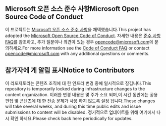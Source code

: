 ## <a name="microsoft-open-source-code-of-conduct"></a><span data-ttu-id="51051-101">Microsoft 오픈 소스 준수 사항</span><span class="sxs-lookup"><span data-stu-id="51051-101">Microsoft Open Source Code of Conduct</span></span>

<span data-ttu-id="51051-102">이 프로젝트는 [Microsoft 오픈 소스 준수 사항](https://opensource.microsoft.com/codeofconduct/)을 채택했습니다.</span><span class="sxs-lookup"><span data-stu-id="51051-102">This project has adopted the [Microsoft Open Source Code of Conduct](https://opensource.microsoft.com/codeofconduct/).</span></span>
<span data-ttu-id="51051-103">자세한 내용은 [준수 사항 FAQ](https://opensource.microsoft.com/codeofconduct/faq/)를 참조하고, 추가 질문이나 의견이 있는 경우 [opencode@microsoft.com](mailto:opencode@microsoft.com)에 문의하세요.</span><span class="sxs-lookup"><span data-stu-id="51051-103">For more information see the [Code of Conduct FAQ](https://opensource.microsoft.com/codeofconduct/faq/) or contact [opencode@microsoft.com](mailto:opencode@microsoft.com) with any additional questions or comments.</span></span>

## <a name="notice-to-contributors"></a><span data-ttu-id="51051-104">참가자에 게 알림 표시</span><span class="sxs-lookup"><span data-stu-id="51051-104">Notice to Contributors</span></span>

<span data-ttu-id="51051-105">이 리포지토리는 콘텐츠 조직에 대 한 인프라 변경 중에 일시적으로 잠깁니다.</span><span class="sxs-lookup"><span data-stu-id="51051-105">This repository is temporarily locked during infrastructure changes to the content organization.</span></span> <span data-ttu-id="51051-106">이러한 변경 내용은 몇 주가 소요 되며,이 시간 동안에는 공용 편집 및 콘텐츠에 대 한 전송 문제가 사용 하지 않도록 설정 됩니다.</span><span class="sxs-lookup"><span data-stu-id="51051-106">These changes will take several weeks, and during this time public edits and issue submissions to content will be disabled.</span></span> <span data-ttu-id="51051-107">정기적으로 업데이트를 위해 여기에서 다시 확인 하세요.</span><span class="sxs-lookup"><span data-stu-id="51051-107">Please check back here periodically for updates.</span></span>
